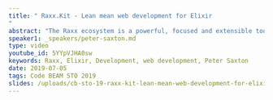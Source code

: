 ```yaml
---
title: " Raxx.Kit - Lean mean web development for Elixir
"
abstract: "The Raxx ecosystem is a powerful, focused and extensible toolkit for web development. By providing tools focused just on the web layer, it is flexible enough to be used in any kind of application. Raxx.Kit boosts getting started with Raxx. It does this by introducing conventions for project structure, asset management, deployment, testing and more. Now Raxx has reached 1.0, development is focused on bolstering and expanding the conventions in Raxx.Kit that are most useful to developers."
speaker1: _speakers/peter-saxton.md
type: video
youtube_id: 5YYpVJHA0sw
keywords: Raxx, Elixir, Development, web development, Peter Saxton
date: 2019-07-05
tags: Code BEAM STO 2019
slides: /uploads/cb-sto-19-raxx-kit-lean-mean-web-development-for-elixir-peter-saxton-compressed.pdf
---
```


